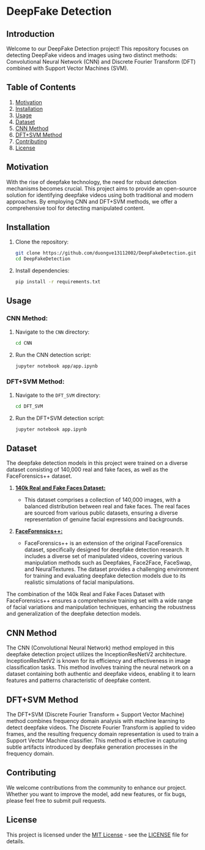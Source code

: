 # DeepFake Detection 

## Introduction
Welcome to our DeepFake Detection project! This repository focuses on detecting DeepFake videos and images using two distinct methods: Convolutional Neural Network (CNN) and Discrete Fourier Transform (DFT) combined with Support Vector Machines (SVM).

## Table of Contents
1. [Motivation](#motivation)
2. [Installation](#installation)
3. [Usage](#usage)
4. [Dataset](#dataset)
5. [CNN Method](#cnn-method)
6. [DFT+SVM Method](#dftsvm-method)
7. [Contributing](#contributing)
8. [License](#license)

## Motivation
With the rise of deepfake technology, the need for robust detection mechanisms becomes crucial. This project aims to provide an open-source solution for identifying deepfake videos using both traditional and modern approaches. By employing CNN and DFT+SVM methods, we offer a comprehensive tool for detecting manipulated content.

## Installation

1. Clone the repository:
   ```bash
   git clone https://github.com/duongve13112002/DeepFakeDetection.git
   cd DeepFakeDetection
   ```

2. Install dependencies:
   ```bash
   pip install -r requirements.txt
   ```

## Usage

### CNN Method:

1. Navigate to the `CNN` directory:
   ```bash
   cd CNN
   ```

2. Run the CNN detection script:
   ```bash
   jupyter notebook app/app.ipynb
   ```

### DFT+SVM Method:

1. Navigate to the `DFT_SVM` directory:
   ```bash
   cd DFT_SVM
   ```

2. Run the DFT+SVM detection script:
   ```bash
   jupyter notebook app.ipynb
   ```

## Dataset

The deepfake detection models in this project were trained on a diverse dataset consisting of 140,000 real and fake faces, as well as the FaceForensics++ dataset.

1. [**140k Real and Fake Faces Dataset:**](https://www.kaggle.com/datasets/gauravduttakiit/140k-real-and-fake-faces)

   - This dataset comprises a collection of 140,000 images, with a balanced distribution between real and fake faces. The real faces are sourced from various public datasets, ensuring a diverse representation of genuine facial expressions and backgrounds.

2. [**FaceForensics++:**](https://github.com/ondyari/FaceForensics)

   - FaceForensics++ is an extension of the original FaceForensics dataset, specifically designed for deepfake detection research. It includes a diverse set of manipulated videos, covering various manipulation methods such as Deepfakes, Face2Face, FaceSwap, and NeuralTextures. The dataset provides a challenging environment for training and evaluating deepfake detection models due to its realistic simulations of facial manipulations.

The combination of the 140k Real and Fake Faces Dataset with FaceForensics++ ensures a comprehensive training set with a wide range of facial variations and manipulation techniques, enhancing the robustness and generalization of the deepfake detection models.


## CNN Method
The CNN (Convolutional Neural Network) method employed in this deepfake detection project utilizes the InceptionResNetV2 architecture. InceptionResNetV2 is known for its efficiency and effectiveness in image classification tasks. This method involves training the neural network on a dataset containing both authentic and deepfake videos, enabling it to learn features and patterns characteristic of deepfake content.

## DFT+SVM Method

The DFT+SVM (Discrete Fourier Transform + Support Vector Machine) method combines frequency domain analysis with machine learning to detect deepfake videos. The Discrete Fourier Transform is applied to video frames, and the resulting frequency domain representation is used to train a Support Vector Machine classifier. This method is effective in capturing subtle artifacts introduced by deepfake generation processes in the frequency domain.

## Contributing
We welcome contributions from the community to enhance our project. Whether you want to improve the model, add new features, or fix bugs, please feel free to submit pull requests.

## License
This project is licensed under the [MIT License](LICENSE) - see the [LICENSE](LICENSE) file for details.
